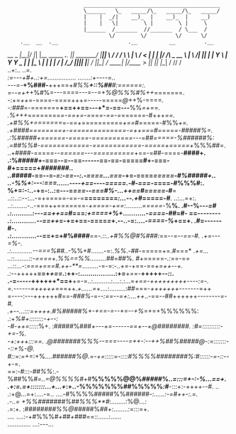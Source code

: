                             ___________________________________________
                            \______   \_   _____/\_   _____/\_   _____/
                            |    |  _/|    __)_  |    __)_  |    __)  
                            |    |   \|        \ |        \ |     \   
                            |______  /_______  //_______  / \___  /   
                                    \/        \/         \/      \/                                                                                            
        .__  __  .__                      .__          __         .__ 
__  _  _|__|/  |_|  |__     _____ ___.__. |__| _______/  |________|__|
\ \/ \/ /  \   __\  |  \   /     <   |  | |  |/  ___/\   __\_  __ \  |
 \     /|  ||  | |   Y  \ |  Y Y  \___  | |  |\___ \  |  |  |  | \/  |
  \/\_/ |__||__| |___|  / |__|_|  / ____| |__/____  > |__|  |__|  |__|
                      \/        \/\/              \/                  
                          ..+:..                                 ..*=.                              
                          :=---+#+..:+=................ .......:+----=..                            
                          ---=-***+%###-**+++==+*#%%**+::%##**#:======:.                            
                          =--=+*++%#%=---====---=--=+*%@%%%#%++*=======.                            
                          -:+=*++*=-====-====+++=-----=====*@*++%-====*.                            
                          -:###*=-=======**+==++==---+*=-==---**%%*=+==.                            
                         .%+++*========*=-==+=-====-==-=*======-#+++*==.                            
                        .+#%%+=======*=-==+==========*+==*#=====-#%%*+=.                            
                      .+####========+-==============-=++===#=====-#####%=.                          
                   .:%#####+======-=====-==========---*=##***=====-%######%:                        
                    .=##%%#-============-============-*===*==+=====+*%%%##=.                        
                   ..+####-=====-*-======---==========*+==-=##-====-**####+.                        
                 .:%#####+-===--=--==------==-==-=====#+-===-#+=====+*#######..                     
                 ..*#####-==--=-*=:-==--:.-====...===-*+=-====*=====-#%#####+..                     
                   ..-%%+:---:===......----+==----=====.-#-===*-====-#%%%#:.                        
                      %+=:-:..-+=-:..:=---=*===--===#%-...++==#=====-*#**=                          
               ..::..::--:...-=+=====-==-=**========*:...--.+*#=====-*#***.    ..:...=+:.           
             ..:........-..-===++=======-*+====-+==*:.........*=====-*%**%.   .#--%*---=#           
             .:..........:---==++==*#===*:+====+%+*...........*-====-##*=#-   ==-------*-           
             .:............--==++*=-+=+==-====*=*+.--..-=:....*-====-%*+==+. .#=------#-.           
             .:............--==+=+#%####**==*-.::..+#%%@#%###:*==--=-*-==-#. .+=---=%-.             
             .:............--===%##.*.-%%+#.......-=:.*%%*.-##-=====+=.#===*  .*+=...               
             ..::........::-====*+.*%%==%%.........#*#=##%. #+=====-*.:*==-==                       
               ...::...-:*===+===#.++-**=*.........-=-=:-*..+=-*+==-==*+=++--+.                     
               .:*--+++++**==+*+==*.:++-:.................:+=**+==-**+++++*--:*:.                   
            .-=-----++++++*==+**+=-=..:..........:....:.:...=*+==-+++++++++----:=-.                 
            =.------=+++++*===++.*+......=*+....:.........:##===-*+++++++*-------=++                
            =----:---++++++#==-*###%*-=*--:==--=+:....++*..-==--##++++++*--------=-#.               
           .+--...:::=++++*.#*%#####%+-+==-=--+=--+%*=+=+%%%%%%: .:+*%#+::::::::-+--:               
           -#-++=:::::*%+. :#####%###*+---+=------==+--+@########. :#=::::::::::-+=-%.              
           *-+:+++:::==.  .@#######%%%--===----=++-:--++%##%#####@-:=:::::::--::+%*-@.              
           #::=:=*+=:+%....*######%@.=-+=:::::=-::::#%%%%########%:#::::::-=-::*--+-=.              
           ==:-#:::-*##%%*:.-%##%%*#=..=@%%%%#+*#**%%%%%@@%#####%..*=:::=+-:-%...==+.               
           .+:=.=+:::::::...+...+*:+..-%%%%%%%*##*%%%%%*:*#**-:::+:-++++--#.    ..                  
            .:+@...=+:....-=.. ....-#%%%%#####%%#*#####***-:......:-=#++-:.=.                       
                      .-..=        +%%*#######%#*#*%%%**#*:........:%@*...:*                        
                      .=:+.        :*########%%@*#####%##+:........:=:::=+.                         
                      ....         ....:-+#%%%*#+##+###*==::......:......                           
                                           .............  ...:---...                                